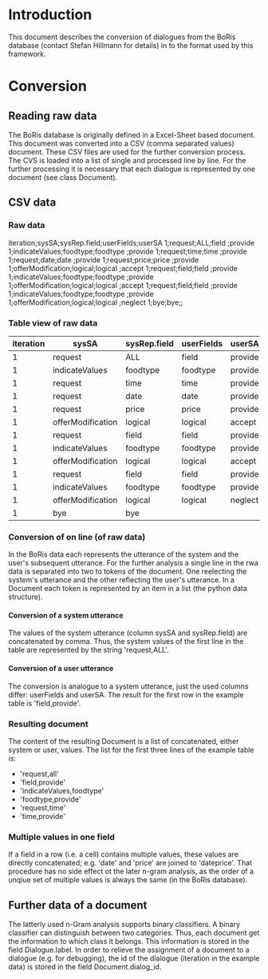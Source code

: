 # Introduction

This document describes the conversion of dialogues from the BoRis database (contact Stefan Hillmann for details) in to 
 the format used by this framework.
 
# Conversion
 
## Reading raw data

The BoRis database is originally defined in a Excel-Sheet based document. This document was converted into a CSV (comma 
separated values) document. These CSV files are used for the further conversion process. The CVS is loaded into a list 
of single and processed line by line.
For the further processing it is necessary that each dialogue is represented by one document (see class Document). 

## CSV data

### Raw data

iteration;sysSA;sysRep.field;userFields;userSA
1;request;ALL;field ;provide 
1;indicateValues;foodtype;foodtype ;provide 
1;request;time;time ;provide 
1;request;date;date ;provide 
1;request;price;price ;provide 
1;offerModification;logical;logical ;accept 
1;request;field;field ;provide 
1;indicateValues;foodtype;foodtype ;provide 
1;offerModification;logical;logical ;accept 
1;request;field;field ;provide 
1;indicateValues;foodtype;foodtype ;provide 
1;offerModification;logical;logical ;neglect 
1;bye;bye;;

### Table view of raw data

iteration|sysSA             |sysRep.field   |userFields |userSA
---------|------------------|---------------|-----------|-------
        1|request           |ALL            |field      |provide 
        1|indicateValues    |foodtype       |foodtype   |provide 
        1|request           |time           |time       |provide 
        1|request           |date           |date       |provide 
        1|request           |price          |price      |provide 
        1|offerModification |logical        |logical    |accept 
        1|request           |field          |field      |provide 
        1|indicateValues    |foodtype       |foodtype   |provide 
        1|offerModification |logical        |logical    |accept 
        1|request           |field          |field      |provide 
        1|indicateValues    |foodtype       |foodtype   |provide 
        1|offerModification |logical        |logical    |neglect 
        1|bye               |bye            |           |

### Conversion of on line (of raw data)

In the BoRis data each represents the utterance of the system and the user's subsequent utterance. For the further analysis
a single line in the rwa data is separated into two to tokens of the document. One reelecting the system's utterance and
the other reflecting the user's utterance. In a Document each token is represented by an item in a list (the python data
structure).

#### Conversion of a system utterance

The values of the system utterance (column sysSA and sysRep.field) are concatenated by comma. Thus, the system values of the 
first line in the table are represented by the string 'request,ALL'.

#### Conversion of a user utterance

The conversion is analogue to a system utterance, just the used columns differ: userFields and userSA. The result for the 
first row in the example table is 'field,provide'.

### Resulting document
 
The content of the resulting Document is a list of concatenated, either system or user, values. The list for the first three
  lines of the example table is:
* 'request,all'
* 'field,provide'
* 'indicateValues,foodtype'
* 'foodtype,provide'
* 'request,time'
* 'time,provide'

### Multiple values in one field

If a field in a row (i.e. a cell) contains multiple values, these values are directly concatenated; e.g. 'date' and 'price' 
are joined to 'dateprice'. That procedure has no side effect ot the later n-gram analysis, as the order of a unqiue set
of multiple values is always the same (in the BoRis database).

## Further data of a document

The latterly used n-Gram analysis supports binary classifiers. A binary classifier can distinguish between two categories.
Thus, each document get the information to which class it belongs. This information is stored in the field Dialogue.label.
In order to relieve the assignment of a document to a dialogue (e.g. for debugging), the id of the dialogue (iteration in 
the example data) is stored in the field Document.dialog_id.


